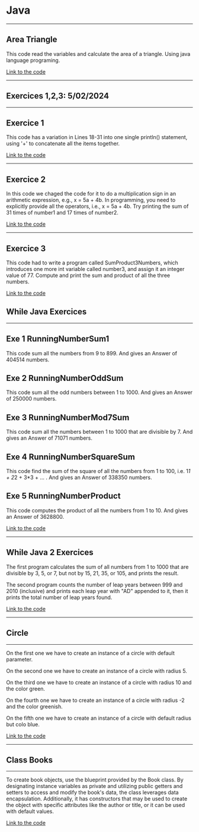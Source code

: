 # Java
---

## Area Triangle

This code read the variables and calculate the area of a triangle. Using java language programing.

[Link to the code](https://github.com/LizardMestre689/J25-Programming/tree/main/java/Triangle?classId=f76ec08a-f0fa-4d99-b5c0-0c3fb8f92d29&assignmentId=4b1f75a4-58b0-461f-aee5-2b2143d2ac10&submissionId=2c9e17d6-be05-8197-ce47-5fdef4c01a12)

---

## Exercices 1,2,3: 5/02/2024

---
Exercice 1
---

This code has a variation in Lines 18-31 into one single println() statement, using '+' to concatenate all the items together.

[Link to the code](https://github.com/LizardMestre689/J25-Programming/blob/main/java/Basic%20Arthmetic%20Problems/Exe%201.%20java)  

---
Exercice 2
---

In this code we chaged the code for it to do a multiplication sign in an arithmetic expression, e.g., x = 5a + 4b. In programming, you need to explicitly provide all the operators, i.e., x = 5a + 4b. Try printing the sum of 31 times of number1 and 17 times of number2.

[Link to the code](https://github.com/LizardMestre689/J25-Programming/blob/main/java/Basic%20Arthmetic%20Problems/Exe%202.java)

---
Exercice 3
---

This code had to write a program called SumProduct3Numbers, which introduces one more int variable called number3, and assign it an integer value of 77. Compute and print the sum and product of all the three numbers.

[Link to the code](https://github.com/LizardMestre689/J25-Programming/blob/main/java/Basic%20Arthmetic%20Problems/Exe%203.java)

## While Java Exercices
---

Exe 1 RunningNumberSum1
---
This code sum all the numbers from 9 to 899. And gives an Answer of 404514 numbers.



Exe 2 RunningNumberOddSum
---
This code sum all the odd numbers between 1 to 1000. And gives an Answer of 250000 numbers.



Exe 3 RunningNumberMod7Sum
---
This code sum all the numbers between 1 to 1000 that are divisible by 7. And gives an Answer of 71071 numbers.



Exe 4 RunningNumberSquareSum
---
This code find the sum of the square of all the numbers from 1 to 100, i.e. 1*1 + 2*2 + 3*3 + ... . And gives an Answer of 338350 numbers.



Exe 5 RunningNumberProduct
---
This code computes the product of all the numbers from 1 to 10. And gives an Answer of 3628800.

[Link to the code](https://github.com/LizardMestre689/J25-Programming/tree/main/java/While%20java)

---

## While Java 2 Exercices

The first program calculates the sum of all numbers from 1 to 1000 that are divisible by 3, 5, or 7, but not by 15, 21, 35, or 105, and prints the result.

The second program counts the number of leap years between 999 and 2010 (inclusive) and prints each leap year with "AD" appended to it, then it prints the total number of leap years found.

[Link to the code](https://github.com/LizardMestre689/J25-Programming/blob/main/java/While%20Java%202/code)

--- 

## Circle
---
On the first one we have to create an instance of a circle with default parameter.

On the second one we have to create an instance of a circle with radius 5.

On the third one we have to create an instance of a circle with radius 10 and the color green.

On the fourth one we have to create an instance of a circle with radius -2 and the color greenish.

On the fifth one we have to create an instance of a circle with default radius but colo blue.

[Link to the code](https://github.com/LizardMestre689/J25-Programming/blob/main/java/Circles/Circles.java)

---

## Class Books

---

To create book objects, use the blueprint provided by the Book class. By designating instance variables as private and utilizing public getters and setters to access and modify the book's data, the class leverages data encapsulation. Additionally, it has constructors that may be used to create the object with specific attributes like the author or title, or it can be used with default values.

[Link to the code](https://github.com/LizardMestre689/J25-Programming/blob/main/java/Class%20Books/Exercice%20Books.java)
